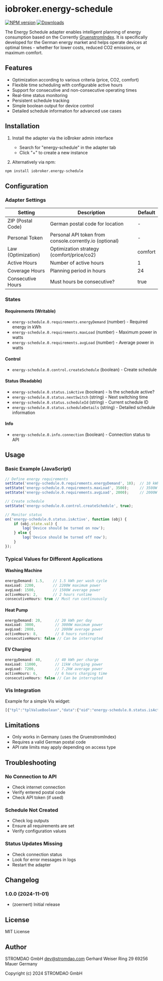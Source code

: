 # iobroker.energy-schedule

[![NPM version](https://img.shields.io/npm/v/iobroker.energy-schedule.svg)](https://www.npmjs.com/package/iobroker.energy-schedule)
[![Downloads](https://img.shields.io/npm/dm/iobroker.energy-schedule.svg)](https://www.npmjs.com/package/iobroker.energy-schedule)

The Energy Schedule adapter enables intelligent planning of energy consumption based on the Corrently [GruenstromIndex](https://gruenstromindex.de/). It is specifically developed for the German energy market and helps operate devices at optimal times - whether for lower costs, reduced CO2 emissions, or maximum comfort.

## Features

- Optimization according to various criteria (price, CO2, comfort)
- Flexible time scheduling with configurable active hours
- Support for consecutive and non-consecutive operating times
- Real-time status monitoring
- Persistent schedule tracking
- Simple boolean output for device control
- Detailed schedule information for advanced use cases

## Installation

1. Install the adapter via the ioBroker admin interface
   - Search for "energy-schedule" in the adapter tab
   - Click "+" to create a new instance

2. Alternatively via npm:
```bash
npm install iobroker.energy-schedule
```

## Configuration

### Adapter Settings

| Setting | Description | Default |
|---------|-------------|----------|
| ZIP (Postal Code) | German postal code for location | - |
| Personal Token | Personal API token from console.corrently.io (optional) | - |
| Law (Optimization) | Optimization strategy (comfort/price/co2) | comfort |
| Active Hours | Number of active hours | 1 |
| Coverage Hours | Planning period in hours | 24 |
| Consecutive Hours | Must hours be consecutive? | true |

### States

#### Requirements (Writable)
- `energy-schedule.0.requirements.energyDemand` (number) - Required energy in kWh
- `energy-schedule.0.requirements.maxLoad` (number) - Maximum power in watts
- `energy-schedule.0.requirements.avgLoad` (number) - Average power in watts

#### Control
- `energy-schedule.0.control.createSchedule` (boolean) - Create schedule

#### Status (Readable)
- `energy-schedule.0.status.isActive` (boolean) - Is the schedule active?
- `energy-schedule.0.status.nextSwitch` (string) - Next switching time
- `energy-schedule.0.status.scheduleId` (string) - Current schedule ID
- `energy-schedule.0.status.scheduleDetails` (string) - Detailed schedule information

#### Info
- `energy-schedule.0.info.connection` (boolean) - Connection status to API

## Usage

### Basic Example (JavaScript)
```javascript
// Define energy requirements
setState('energy-schedule.0.requirements.energyDemand', 10);  // 10 kWh
setState('energy-schedule.0.requirements.maxLoad', 3500);     // 3500W
setState('energy-schedule.0.requirements.avgLoad', 2000);     // 2000W

// Create schedule
setState('energy-schedule.0.control.createSchedule', true);

// Monitor status
on('energy-schedule.0.status.isActive', function (obj) {
    if (obj.state.val) {
        log('Device should be turned on now');
    } else {
        log('Device should be turned off now');
    }
});
```

### Typical Values for Different Applications

#### Washing Machine
```javascript
energyDemand: 1.5,    // 1.5 kWh per wash cycle
maxLoad: 2200,        // 2200W maximum power
avgLoad: 1500,        // 1500W average power
activeHours: 2,       // 2 hours runtime
consecutiveHours: true // Must run continuously
```

#### Heat Pump
```javascript
energyDemand: 20,      // 20 kWh per day
maxLoad: 3000,         // 3000W maximum power
avgLoad: 2000,         // 2000W average power
activeHours: 8,        // 8 hours runtime
consecutiveHours: false // Can be interrupted
```

#### EV Charging
```javascript
energyDemand: 40,      // 40 kWh per charge
maxLoad: 11000,        // 11kW charging power
avgLoad: 7200,         // 7.2kW average power
activeHours: 6,        // 6 hours charging time
consecutiveHours: false // Can be interrupted
```

### Vis Integration

Example for a simple Vis widget:
```javascript
[{"tpl":"tplValueBoolean","data":{"oid":"energy-schedule.0.status.isActive","g_fixed":false,"g_visibility":false,"g_css_font_text":false,"g_css_background":false,"g_css_shadow_padding":false,"g_css_border":false,"g_gestures":false,"g_signals":false,"g_last_change":false,"visibility-cond":"==","visibility-val":1,"visibility-groups-action":"hide","signals-cond-0":"==","signals-val-0":true,"signals-icon-0":"/vis/signals/lowbattery.png","signals-icon-size-0":0,"signals-blink-0":false,"signals-horz-0":0,"signals-vert-0":0,"signals-hide-edit-0":false,"signals-cond-1":"==","signals-val-1":true,"signals-icon-1":"/vis/signals/lowbattery.png","signals-icon-size-1":0,"signals-blink-1":false,"signals-horz-1":0,"signals-vert-1":0,"signals-hide-edit-1":false,"signals-cond-2":"==","signals-val-2":true,"signals-icon-2":"/vis/signals/lowbattery.png","signals-icon-size-2":0,"signals-blink-2":false,"signals-horz-2":0,"signals-vert-2":0,"signals-hide-edit-2":false,"lc-type":"last-change","lc-is-interval":true,"lc-is-moment":false,"lc-format":"","lc-position-vert":"top","lc-position-horz":"right","lc-offset-vert":0,"lc-offset-horz":0,"lc-font-size":"12px","lc-font-family":"","lc-font-style":"","lc-bkg-color":"","lc-color":"","lc-border-width":"0","lc-border-style":"","lc-border-color":"","lc-border-radius":10,"lc-zindex":0,"title":"Status","showTitle":true}}]
```

## Limitations

- Only works in Germany (uses the GruenstromIndex)
- Requires a valid German postal code
- API rate limits may apply depending on access type

## Troubleshooting

### No Connection to API
- Check internet connection
- Verify entered postal code
- Check API token (if used)

### Schedule Not Created
- Check log outputs
- Ensure all requirements are set
- Verify configuration values

### Status Updates Missing
- Check connection status
- Look for error messages in logs
- Restart the adapter

## Changelog

### 1.0.0 (2024-11-01)
* (zoernert) Initial release

## License
MIT License

## Author
STROMDAO GmbH <dev@stromdao.com>
Gerhard Weiser Ring 29
69256 Mauer
Germany

Copyright (c) 2024 STROMDAO GmbH